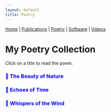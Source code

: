 ```yaml
---
layout: default
title: Poetry
---
```


<nav>
    <a href="index.md">Home</a> |
    <a href="publications.html">Publications</a> |
    <a href="poetry.md">Poetry</a> |
    <a href="software.html">Software</a> |
    <a href="videos.md">Videos</a>
</nav>

# My Poetry Collection

Click on a title to read the poem.

<!-- Poem 1 -->
<h3 onclick="togglePoem('poem1')" style="cursor: pointer; color: blue;">📖 The Beauty of Nature</h3>
<div id="poem1" style="display: none;">
    <p>
        The sun sets over golden fields,<br>
        A whispering breeze, a warmth it yields.<br>
        The stars appear, a tranquil sight,<br>
        Embracing all in peaceful night.
    </p>
</div>

<!-- Poem 2 -->
<h3 onclick="togglePoem('poem2')" style="cursor: pointer; color: blue;">📖 Echoes of Time</h3>
<div id="poem2" style="display: none;">
    <p>
        Footsteps fade along the shore,<br>
        Time moves on forevermore.<br>
        Memories linger in the tide,<br>
        A story written, never denied.
    </p>
</div>

<!-- Poem 3 -->
<h3 onclick="togglePoem('poem3')" style="cursor: pointer; color: blue;">📖 Whispers of the Wind</h3>
<div id="poem3" style="display: none;">
    <p>
        The wind hums softly through the trees,<br>
        A secret voice in gentle breeze.<br>
        It sings to those who pause and hear,<br>
        A melody so pure, sincere.
    </p>
</div>

<script>
    function togglePoem(poemId) {
        var poem = document.getElementById(poemId);
        if (poem.style.display === "none") {
            poem.style.display = "block";
        } else {
            poem.style.display = "none";
        }
    }
</script>
